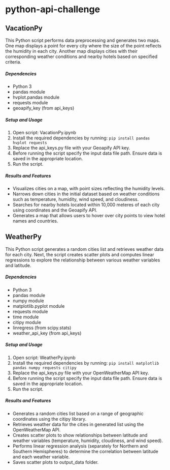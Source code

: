 # python-api-challenge

## VacationPy

This Python script performs data preprocessing and generates two maps. One map displays a point for every city where the size of the point reflects the humidity in each city. Another map displays cities with their corresponding weather conditions and nearby hotels based on specified criteria.

##### Dependencies
- Python 3
- pandas module
- hvplot.pandas module
- requests module
- geoapify_key (from api_keys)

##### Setup and Usage

1. Open script: VacationPy.ipynb
2. Install the required dependencies by running:
``` pip install pandas hvplot requests ```
3. Replace the api_keys.py file with your Geoapify API key.
4. Before running the script specify the input data file path. Ensure data is saved in the appropriate location.
5. Run the script.

 
##### Results and Features

- Visualizes cities on a map, with point sizes reflecting the humidity levels.
- Narrows down cities in the initial dataset based on weather conditions such as temperature, humidity, wind speed, and cloudiness.
- Searches for nearby hotels located within 10,000 meteres of each city using coordinates and the Geoapify API.
- Generates a map that allows users to hover over city points to view hotel names and countries.


## WeatherPy

This Python script generates a random cities list and retrieves weather data for each city. Next, the script creates scatter plots and computes linear regressions to explore the relationship between various weather variables and latitude.

##### Dependencies
- Python 3
- pandas module
- numpy module
- matplotlib.pyplot module
- requests module
- time module
- citipy module
- linregress (from scipy.stats)
- weather_api_key (from api_keys)

##### Setup and Usage

1. Open script: WeatherPy.ipynb
2. Install the required dependencies by running:
``` pip install matplotlib pandas numpy requests citipy ```
3. Replace the api_keys.py file with your OpenWeatherMap API key.
4. Before running the script specify the input data file path. Ensure data is saved in the appropriate location.
5. Run the script.

##### Results and Features

- Generates a random cities list based on a range of geographic coordinates using the citipy library.
- Retrieves weather data for the cities in generated list using the OpenWeatherMap API.
- Creates scatter plots to show relationships between latitude and weather variables (temperature, humidity, cloudiness, and wind speed).
- Performs linear regression analysis (separately for Northern and Southern Hemispheres) to determine the correlation between latitude and each weather variable.
- Saves scatter plots to output_data folder.
